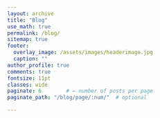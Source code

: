 ```yaml
---
layout: archive
title: "Blog"
use_math: true
permalink: /blog/
sitemap: true
footer:
  overlay_image: /assets/images/headerimage.jpg
  caption: ""
author_profile: true
comments: true
fontsize: 11pt
classes: wide
paginate: 6        # ← number of posts per page
paginate_path: "/blog/page/:num/"  # optional

---
```




